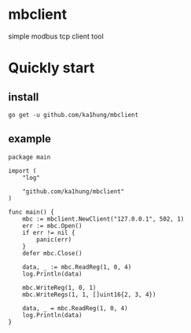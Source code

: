 # mbclient
simple modbus tcp client tool

# Quickly start

## install

    go get -u github.com/ka1hung/mbclient

## example

    package main

    import (
        "log"

        "github.com/ka1hung/mbclient"
    )

    func main() {
        mbc := mbclient.NewClient("127.0.0.1", 502, 1)
        err := mbc.Open()
        if err != nil {
            panic(err)
        }
        defer mbc.Close()

        data, _ := mbc.ReadReg(1, 0, 4)
        log.Println(data)

        mbc.WriteReg(1, 0, 1)
        mbc.WriteRegs(1, 1, []uint16{2, 3, 4})

        data, _ = mbc.ReadReg(1, 0, 4)
        log.Println(data)
    }
